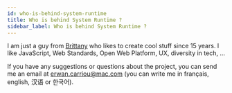 ```yaml
---
id: who-is-behind-system-runtime
title: Who is behind System Runtime ?
sidebar_label: Who is behind System Runtime ?
---
```


I am just a guy from [Brittany](http://www.brittanytourism.com) who likes to create cool stuff since 15 years. I like JavaScript, Web Standards, Open Web Platform, UX, diversity in tech, ...

If you have any suggestions or questions about the project, you can send me an email at [erwan.carriou@mac.com](mailto:erwan.carriou@mac.com) (you can write me in français, english, 汉语 or 한국어).